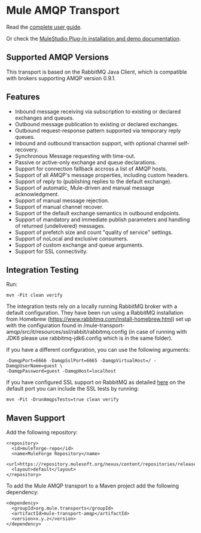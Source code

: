 Mule AMQP Transport
===================

Read the [complete user guide](http://github.com/mulesoft/mule-transport-amqp/blob/master/GUIDE.md).

Or check the [MuleStudio Plug-In installation and demo documentation](http://mulesoft.github.io/mule-transport-amqp/AMQP-Transport-MuleStudio-Plugin.html).

Supported AMQP Versions
-----------------------

This transport is based on the RabbitMQ Java Client, which is compatible with brokers supporting AMQP version 0.9.1.


Features
--------

- Inbound message receiving via subscription to existing or declared exchanges and queues.
- Outbound message publication to existing or declared exchanges.
- Outbound request-response pattern supported via temporary reply queues.
- Inbound and outbound transaction support, with optional channel self-recovery.
- Synchronous Message requesting with time-out.
- Passive or active-only exchange and queue declarations.
- Support for connection fallback accross a list of AMQP hosts.
- Support of all AMQP's message properties, including custom headers.
- Support of reply to (publishing replies to the default exchange).
- Support of automatic, Mule-driven and manual message acknowledgment.
- Support of manual message rejection.
- Support of manual channel recover.
- Support of the default exchange semantics in outbound endpoints.
- Support of mandatory and immediate publish parameters and handling of returned (undelivered) messages.
- Support of prefetch size and count "quality of service" settings.
- Support of noLocal and exclusive consumers.
- Support of custom exchange and queue arguments.
- Support for SSL connectivity.


Integration Testing
-------------------

Run:

    mvn -Pit clean verify

The integration tests rely on a locally running RabbitMQ broker with a default configuration. They have been run using a RabbitMQ installation from Homebrew (https://www.rabbitmq.com/install-homebrew.html) set up with the configuration found in /mule-transport-amqp/src/it/resources/ssl/rabbit/rabbitmq.config (in case of running with JDK6 please use rabbitmq-jdk6.config which is in the same folder).

If you have a different configuration, you can use the following arguments:

    -DamqpPort=6666 -DamqpSslPort=6665 -DamqpVirtualHost=/ -DamqpUserName=guest \
    -DamqpPassword=guest -DamqpHost=localhost

If you have configured SSL support on RabbitMQ as detailed [here](http://www.rabbitmq.com/ssl.html) on the default port you can include the SSL tests by running:

    mvn -Pit -DrunAmqpsTests=true clean verify

Maven Support
-------------

Add the following repository:

    <repository>
      <id>muleforge-repo</id>
      <name>MuleForge Repository</name>
      <url>https://repository.mulesoft.org/nexus/content/repositories/releases</url>
      <layout>default</layout>
    </repository>

To add the Mule AMQP transport to a Maven project add the following dependency:

    <dependency>
      <groupId>org.mule.transports</groupId>
      <artifactId>mule-transport-amqp</artifactId>
      <version>x.y.z</version>
    </dependency>
